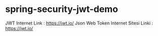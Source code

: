 # spring-security-jwt-demo

JWT Internet Link : https://jwt.io/
Json Web Token Internet Sitesi Linki : https://jwt.io/